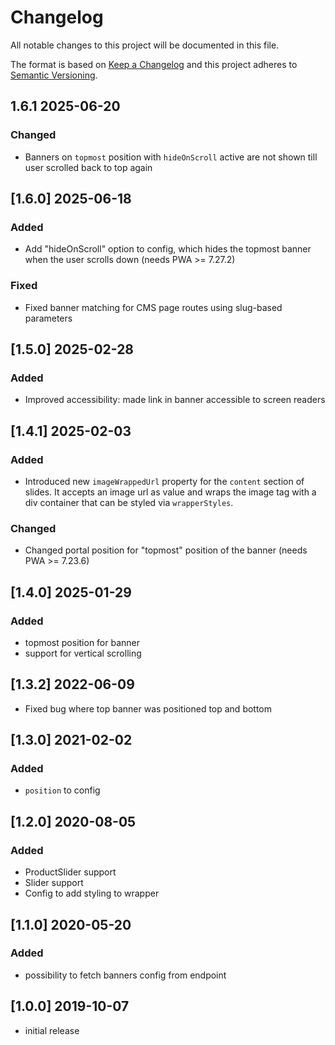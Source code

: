# Changelog

All notable changes to this project will be documented in this file.

The format is based on [Keep a Changelog](http://keepachangelog.com/) and this project adheres to [Semantic Versioning](http://semver.org/).

## 1.6.1 2025-06-20
### Changed
- Banners on `topmost` position with `hideOnScroll` active are not shown till user scrolled back to top again

## [1.6.0] 2025-06-18
### Added
- Add "hideOnScroll" option to config, which hides the topmost banner when the user scrolls down (needs PWA >= 7.27.2)
### Fixed
- Fixed banner matching for CMS page routes using slug-based parameters

## [1.5.0] 2025-02-28
### Added
- Improved accessibility: made link in banner accessible to screen readers

## [1.4.1] 2025-02-03
### Added
- Introduced new `imageWrappedUrl` property for the `content` section of slides. It accepts an image url as
value and wraps the image tag with a div container that can be styled via `wrapperStyles`.
### Changed
- Changed portal position for "topmost" position of the banner (needs PWA >= 7.23.6)

## [1.4.0] 2025-01-29
### Added
- topmost position for banner
- support for vertical scrolling

## [1.3.2] 2022-06-09
- Fixed bug where top banner was positioned top and bottom

## [1.3.0] 2021-02-02
### Added
- `position` to config

## [1.2.0] 2020-08-05
### Added
- ProductSlider support
- Slider support
- Config to add styling to wrapper

## [1.1.0] 2020-05-20
### Added
- possibility to fetch banners config from endpoint

## [1.0.0] 2019-10-07
- initial release
